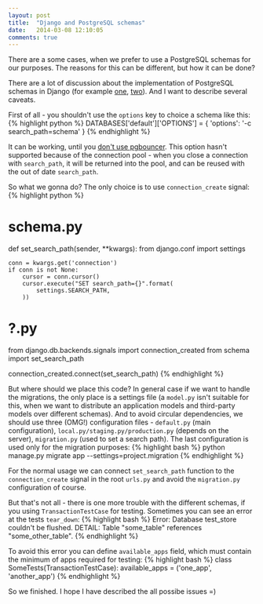 ```yaml
---
layout: post
title:  "Django and PostgreSQL schemas"
date:   2014-03-08 12:10:05
comments: true
---
```


There are a some cases, when we prefer to use a PostgreSQL schemas for our purposes. The reasons for this can be different, but how it can be done?

There are a lot of discussion about the implementation of PostgreSQL schemas in Django (for example [one][schema_ticket1], [two][schema_ticket2]). And I want to describe several caveats.

First of all - you shouldn't use the `options` key to choice a schema like this:
{% highlight python %}
    DATABASES['default']['OPTIONS'] = {
        'options': '-c search_path=schema'
    }
{% endhighlight %}

It can be working, until you [don't use pgbouncer][pgbouncer_maillist]. This option hasn't supported because of the connection pool - when you close a connection with `search_path`, it will be returned into the pool, and can be reused with the out of date `search_path`.

So what we gonna do? The only choice is to use `connection_create` signal:
{% highlight python %}
# schema.py
def set_search_path(sender, **kwargs):
    from django.conf import settings

    conn = kwargs.get('connection')
    if conn is not None:
        cursor = conn.cursor()
        cursor.execute("SET search_path={}".format(
            settings.SEARCH_PATH,
        ))

# ?.py
from django.db.backends.signals import connection_created
from schema import set_search_path

connection_created.connect(set_search_path)
{% endhighlight %}

But where should we place this code? In general case if we want to handle the migrations, the only place is a settings file (a `model.py` isn't suitable for this, when we want to distribute an application models and third-party models over different schemas). And to avoid circular dependencies, we should use three (OMG!) configuration files - `default.py` (main configuration), `local.py/staging.py/production.py` (depends on the server), `migration.py` (used to set a search path). The last configuration is used only for the migration purposes:
{% highlight bash %}
python manage.py migrate app --settings=project.migration
{% endhighlight %}

For the normal usage we can connect `set_search_path` function to the `connection_create` signal in the root `urls.py` and avoid the `migration.py` configuration of course.

But that's not all - there is one more trouble with the different schemas, if you using `TransactionTestCase` for testing. Sometimes you can see an error at the tests `tear_down`:
{% highlight bash %}
Error: Database test_store couldn't be flushed. 
DETAIL:  Table "some_table" references "some_other_table".
{% endhighlight %}

To avoid this error you can define `available_apps` field, which must contain the minimum of apps required for testing:
{% highlight bash %}
class SomeTests(TransactionTestCase):
    available_apps = ('one_app', 'another_app')
{% endhighlight %}

So we finished. I hope I have described the all possibe issues =)

[schema_ticket1]: https://code.djangoproject.com/ticket/1051
[schema_ticket2]: https://code.djangoproject.com/ticket/6148
[pgbouncer_maillist]: http://lists.pgfoundry.org/pipermail/pgbouncer-general/2011-August/000842.html
